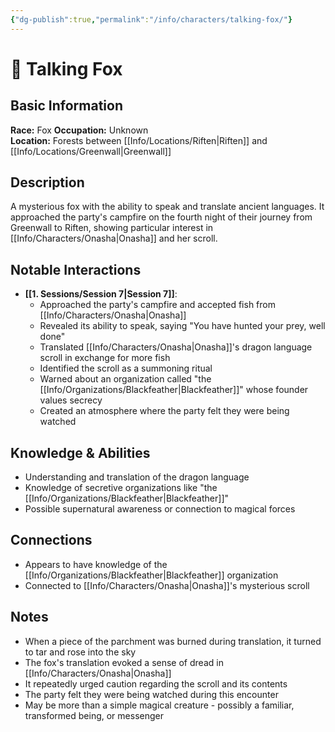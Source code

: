 ```yaml
---
{"dg-publish":true,"permalink":"/info/characters/talking-fox/"}
---
```



# 🦊 Talking Fox

## Basic Information
**Race:** Fox
**Occupation:** Unknown  
**Location:** Forests between [[Info/Locations/Riften\|Riften]] and [[Info/Locations/Greenwall\|Greenwall]]

## Description
A mysterious fox with the ability to speak and translate ancient languages. It approached the party's campfire on the fourth night of their journey from Greenwall to Riften, showing particular interest in [[Info/Characters/Onasha\|Onasha]] and her scroll.

## Notable Interactions
- **[[1. Sessions/Session 7\|Session 7]]**:
  - Approached the party's campfire and accepted fish from [[Info/Characters/Onasha\|Onasha]]
  - Revealed its ability to speak, saying "You have hunted your prey, well done"
  - Translated [[Info/Characters/Onasha\|Onasha]]'s dragon language scroll in exchange for more fish
  - Identified the scroll as a summoning ritual
  - Warned about an organization called "the [[Info/Organizations/Blackfeather\|Blackfeather]]" whose founder values secrecy
  - Created an atmosphere where the party felt they were being watched

## Knowledge & Abilities
- Understanding and translation of the dragon language
- Knowledge of secretive organizations like "the [[Info/Organizations/Blackfeather\|Blackfeather]]"
- Possible supernatural awareness or connection to magical forces

## Connections
- Appears to have knowledge of the [[Info/Organizations/Blackfeather\|Blackfeather]] organization
- Connected to [[Info/Characters/Onasha\|Onasha]]'s mysterious scroll

## Notes
- When a piece of the parchment was burned during translation, it turned to tar and rose into the sky
- The fox's translation evoked a sense of dread in [[Info/Characters/Onasha\|Onasha]]
- It repeatedly urged caution regarding the scroll and its contents
- The party felt they were being watched during this encounter
- May be more than a simple magical creature - possibly a familiar, transformed being, or messenger
